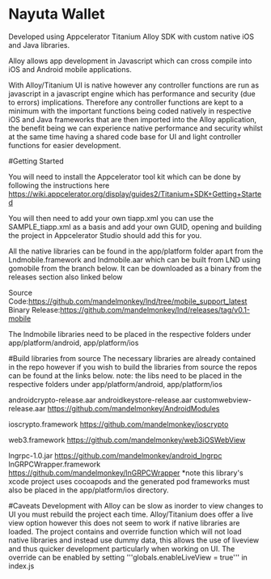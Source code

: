 # Nayuta Wallet

Developed using Appcelerator Titanium Alloy SDK with custom native iOS and Java libraries.

Alloy allows app development in Javascript which can cross compile into iOS and Android mobile applications.

With Alloy/Titanium UI is native however any controller functions are run as javascript in a javascript engine which has performance and security (due to errors) implications.
Therefore any controller functions are kept to a minimum with the important functions being coded natively in respective iOS and Java frameworks that are then imported into the Alloy application, the benefit being we can experience native performance and security whilst at the same time having a shared code base for UI and light controller functions for easier development.

#Getting Started

You will need to install the Appcelerator tool kit which can be done by following the instructions here
https://wiki.appcelerator.org/display/guides2/Titanium+SDK+Getting+Started

You will then need to add your own tiapp.xml you can use the SAMPLE_tiapp.xml as a basis and add your own GUID, opening and building the project in Appcelerator Studio should add this for you.

All the native libraries can be found in the app/platform folder apart from the Lndmobile.framework and lndmobile.aar which can be built from LND using gomobile from the branch below. It can be downloaded as a binary from the releases section also linked below

Source Code:https://github.com/mandelmonkey/lnd/tree/mobile_support_latest
Binary Release:https://github.com/mandelmonkey/lnd/releases/tag/v0.1-mobile


The lndmobile libraries need to be placed in the respective folders under app/platform/android, app/platform/ios

#Build libraries from source
The necessary libraries are already contained in the repo however if you wish to build the libraries from source the repos can be found at the links below.
note: the libs need to be placed in the respective folders under app/platform/android, app/platform/ios

androidcrypto-release.aar
androidkeystore-release.aar
customwebview-release.aar
https://github.com/mandelmonkey/AndroidModules

ioscrypto.framework
https://github.com/mandelmonkey/ioscrypto

web3.framework
https://github.com/mandelmonkey/web3iOSWebView

lngrpc-1.0.jar
https://github.com/mandelmonkey/android_lngrpc
lnGRPCWrapper.framework
https://github.com/mandelmonkey/lnGRPCWrapper
*note this library's xcode project uses cocoapods and the generated pod frameworks must also be placed in the app/platform/ios directory.

#Caveats
Development with Alloy can be slow as inorder to view changes to UI you must rebuild the project each time.
Alloy/Titanium does offer a live view option however this does not seem to work if native libraries are loaded.
The project contains and override function which will not load native libraries and instead use dummy data, this allows the use of liveview and thus quicker development
particularly when working on UI.
The override can be enabled by setting '''globals.enableLiveView = true''' in index.js
